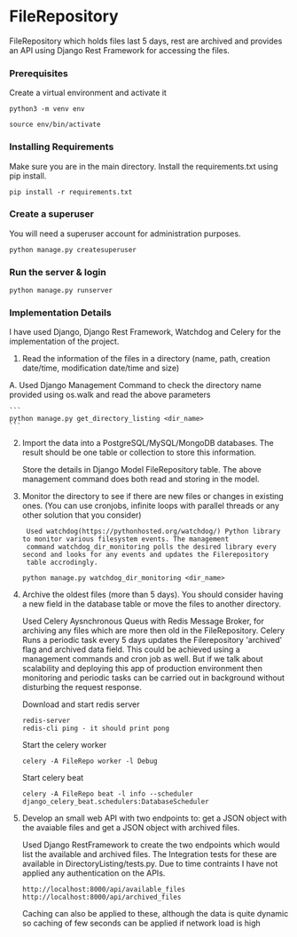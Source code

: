 # FileRepository
FileRepository which holds files last 5 days, rest are archived and provides an API using Django Rest Framework for accessing the files.

### Prerequisites

Create a virtual environment and activate it

```
python3 -m venv env
```

```
source env/bin/activate
```

### Installing Requirements

Make sure you are in the main directory. Install the requirements.txt using pip install.

```
pip install -r requirements.txt
```
### Create a superuser

You will need a superuser account for administration purposes.

```
python manage.py createsuperuser
```

### Run the server & login


```
python manage.py runserver
```

### Implementation Details

I have used Django, Django Rest Framework, Watchdog and Celery for the implementation of the project.

1. Read the information of the files in a directory (name, path, creation date/time, modification
date/time and size)

A.   Used Django Management Command to check the directory name provided using os.walk and read the above parameters

    ```
    python manage.py get_directory_listing <dir_name>
    ```

2. Import the data into a PostgreSQL/MySQL/MongoDB databases. The result should be one
 table or collection to store this information.

    Store the details in Django Model FileRepository table. The above management command does both read and storing in the         model.

3. Monitor the directory to see if there are new files or changes in existing ones. (You can use
cronjobs, infinite loops with parallel threads or any other solution that you consider)

        Used watchdog(https://pythonhosted.org/watchdog/) Python library to monitor various filesystem events. The management 
        command watchdog_dir_monitoring polls the desired library every second and looks for any events and updates the Filerepository 
        table accrodingly.

    ```
    python manage.py watchdog_dir_monitoring <dir_name>

    ```
4. Archive the oldest files (more than 5 days). You should consider having a new field in the
database table or move the files to another directory.

    Used Celery Aysnchronous Queus with Redis Message Broker, for archiving any files which are more then old in the FileRepository.
    Celery Runs a periodic task every 5 days updates the Filerepository 'archived' flag and archived data field. This could be achieved 
    using a management commands and cron job as well. But if we talk about scalability and deploying this app of production environment 
    then monitoring and periodic tasks can be carried out in background without disturbing the request response.
    
    Download and start redis server
    
    ```
    redis-server
    redis-cli ping - it should print pong 
    ```
    Start the celery worker
    ```
    celery -A FileRepo worker -l Debug
    ```
    Start celery beat
    ```
    celery -A FileRepo beat -l info --scheduler django_celery_beat.schedulers:DatabaseScheduler
    ```
    
 5. Develop an small web API with two endpoints to: get a JSON object with the avaiable files
    and get a JSON object with archived files.
    
     Used Django RestFramework to create the two endpoints which would list the available and archived files. The Integration tests 
        for these are available in DirectoryListing/tests.py. Due to time contraints I have not applied any authentication on the APIs.
    
    ```
    http://localhost:8000/api/available_files
    http://localhost:8000/api/archived_files
    ```
    Caching can also be applied to these, although the data is quite dynamic so caching of few seconds can be applied if network 
    load is high
    
    
   
    





